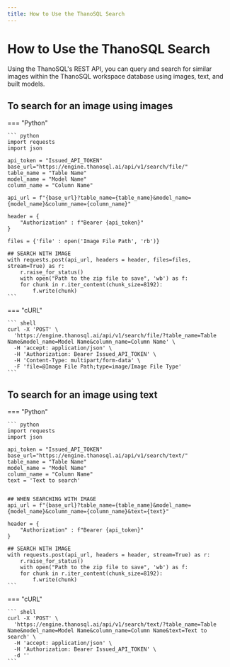 ```yaml
---
title: How to Use the ThanoSQL Search
---
```


# **How to Use the ThanoSQL Search**

Using the ThanoSQL's REST API, you can query and search for similar images within the ThanoSQL workspace database using images, text, and built models.

## **To search for an image using images**

=== "Python"

    ``` python
    import requests
    import json

    api_token = "Issued_API_TOKEN"
    base_url="https://engine.thanosql.ai/api/v1/search/file/"
    table_name = "Table Name"
    model_name = "Model Name"
    column_name = "Column Name"

    api_url = f"{base_url}?table_name={table_name}&model_name={model_name}&column_name={column_name}"

    header = {
        "Authorization" : f"Bearer {api_token}"
    }

    files = {'file' : open('Image File Path', 'rb')}

    ## SEARCH WITH IMAGE
    with requests.post(api_url, headers = header, files=files, stream=True) as r:
        r.raise_for_status()
        with open("Path to the zip file to save", 'wb') as f:
        for chunk in r.iter_content(chunk_size=8192):
            f.write(chunk)
    ```

=== "cURL"

    ``` shell
    curl -X 'POST' \
      'https://engine.thanosql.ai/api/v1/search/file/?table_name=Table Name&model_name=Model Name&column_name=Column Name' \
      -H 'accept: application/json' \
      -H 'Authorization: Bearer Issued_API_TOKEN' \
      -H 'Content-Type: multipart/form-data' \
      -F 'file=@Image File Path;type=image/Image File Type'
    ```

## **To search for an image using text**

=== "Python"

    ``` python
    import requests
    import json

    api_token = "Issued_API_TOKEN"
    base_url="https://engine.thanosql.ai/api/v1/search/text/"
    table_name = "Table Name"
    model_name = "Model Name"
    column_name = "Column Name"
    text = 'Text to search'


    ## WHEN SEARCHING WITH IMAGE
    api_url = f"{base_url}?table_name={table_name}&model_name={model_name}&column_name={column_name}&text={text}"

    header = {
        "Authorization" : f"Bearer {api_token}"
    }

    ## SEARCH WITH IMAGE
    with requests.post(api_url, headers = header, stream=True) as r:
        r.raise_for_status()
        with open("Path to the zip file to save", 'wb') as f:
        for chunk in r.iter_content(chunk_size=8192):
            f.write(chunk)
    ```

=== "cURL"

    ``` shell
    curl -X 'POST' \
      'https://engine.thanosql.ai/api/v1/search/text/?table_name=Table Name&model_name=Model Name&column_name=Column Name&text=Text to search' \
      -H 'accept: application/json' \
      -H 'Authorization: Bearer Issued_API_TOKEN' \
      -d ''
    ```
